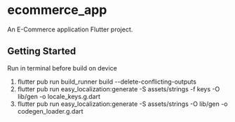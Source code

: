 # ecommerce_app

An E-Commerce application Flutter project.

## Getting Started
Run in terminal before build on device
1. flutter pub run build_runner build --delete-conflicting-outputs
2. flutter pub run easy_localization:generate -S assets/strings -f keys -O lib/gen -o locale_keys.g.dart
3. flutter pub run easy_localization:generate -S assets/strings -O lib/gen -o codegen_loader.g.dart
